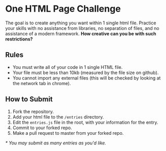 # One HTML Page Challenge

The goal is to create anything you want within 1 single html file. Practice your skills with no assistance from libraries, no separation of files, and no assistance of a modern framework. **How creative can you be with such restrictions?**

## Rules
 - You must write all of your code in 1 single HTML file.
 - Your file must be less than 10kb (measured by the file size on github).
 - You cannot import any external files (this will be checked by looking at the network tab in chrome).
 
## How to Submit
 1. Fork the repository.
 2. Add your html file to the `/entries` directory.
 3. Edit the `entries.js` file in the root, with your information for the entry.
 4. Commit to your forked repo.
 5. Make a pull request to master from your forked repo.
 
 _* You may submit as many entries as you'd like._
 